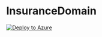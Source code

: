 # InsuranceDomain


[![Deploy to Azure](https://aka.ms/deploytoazurebutton)](https://portal.azure.com/#create/Microsoft.Template/uri/https%3A%2F%2Fraw.githubusercontent.com%2Fs-leonard%2FInsuranceDomain%2Fmain%2FARMTemplate%2Ftemplate.json)

